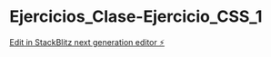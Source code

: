 # Ejercicios_Clase-Ejercicio_CSS_1

[Edit in StackBlitz next generation editor ⚡️](https://stackblitz.com/~/github.com/FernandezPabloGabriel/Ejercicios_Clase-Ejercicio_CSS_1)
